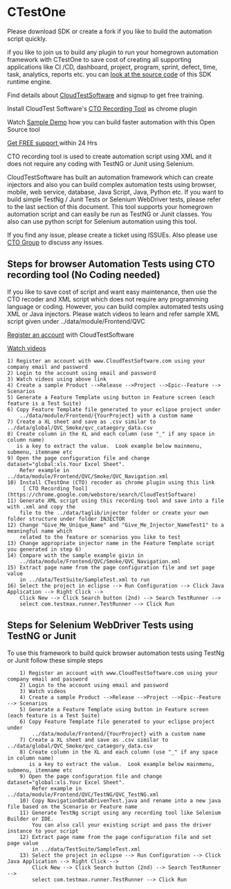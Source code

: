 # CTestOne

Please download SDK or create a fork if you like to build the automation script quickly.

if you like to join us to build any plugin to run your homegrown automation framework with CTestOne to save cost of creating all supporting applications like CI /CD, dashboard, project, program, sprint, defect, time, task, analytics, reports etc. you can [look at the source code](https://github.com/cloudtestsoftware/TestMax) of this SDK runtime engine.

Find details about [CloudTestSoftware](http://www.CloudTestSoftware.com) and signup to get free training.

Install CloudTest Software's [ CTO Recording Tool](https://chrome.google.com/webstore/search/CloudTestSoftware) as chrome plugin

Watch [Sample Demo](http://www.cloudtestsoftware.com/#!open-source-project-demo/cil4) how you can build faster automation with this Open Source tool

[ Get FREE support ](http://sandbox.artitelly.com/testrepo/service?servicekey=c2phbmFAY2xvdWR0ZXN0c29mdHdhcmUuY29tO3NyaWppdDk2O2NhbXBhaWdu&sendreference=0&refobjid=2599B7BB58AA1AD9E0505D0A1FAB7682) within 24 Hrs


CTO recording tool is used to create automation script using XML and it does not require any coding with TestNG or Junit using Selenium.

CloudTestSoftware has built an automation framework which can create injectors and also you can build complex automation tests using browser, mobile, web service, database, Java Script, Java, Python  etc. If you want to build simple TestNg / Junit Tests or Selenium WebDriver tests, please refer to the last section of this document. This tool supports your homegrown automation script and can easily be run as TestNG or Junit classes. You also can use python script for Selenium automation using this tool.

If you find any issue, please create a ticket using ISSUEs. Also please use [ CTO Group](https://groups.google.com/forum/#!forum/cloud-test-software--software-automation-as-a-service) to discuss any issues.




## Steps for browser Automation Tests using CTO recording tool                     (No Coding needed)

If you like to save cost of script and want easy maintenance, then use the CTO recoder and XML script which does not require any programming language or coding. However, you can build complex automated tests using XML or Java injectors. Please watch videos to learn and refer sample XML script given under ../data/module/Frontend/QVC

  [Register an account](http://www.cloudtestsoftware.com/#!login/c7ez) with CloudTestSoftware
  
  [Watch videos](http://www.cloudtestsoftware.com/#!open-source-project-demo/cil4)

    1) Register an account with www.CloudTestSoftware.com using your company email and password
    2) Login to the account using email and password
    3) Watch videos using above link
    4) Create a sample Product -->Release -->Project -->Epic--Feature --> Scenarios
    5) Generate a Feature Template using button in Feature screen (each feature is a Test Suite)
    6) Copy Feature Template file generated to your eclipse project under 
        ../data/module/Frontend/{YourProject} with a custom name
    7) Create a XL sheet and save as .csv similar to ../data/global/QVC_Smoke/qvc_cataegory_data.csv
    8) Create column in the XL and each column (use "_" if any space in column name) 
       is a key to extract the value.  Look example below mainmenu, submenu, itemname etc
    9) Open the page configuration file and change dataset="global:xls.Your Excel Sheet". 
        Refer example in ../data/module/Frontend/QVC/Smoke/QVC_Navigation.xml
    10) Install CTestOne (CTO) recoder as chrome plugin using this link 
         [ CTO Recording Tool](https://chrome.google.com/webstore/search/CloudTestSoftware)
    11) Generate XML script using this recording tool and save into a file with .xml and copy the 
        file to the ../data/taglib/injector folder or create your own folder structure under folder INJECTOR
    12) Change "Give_Me_Unique_Name" and "Give_Me_Injector_NameTest1" to a meaningful name which 
        related to the feature or scenarios you like to test
    13) Change appropriate injector name in the Feature Template script you generated in step 6)
    14) Compare with the sample example givin in
        ../data/module/Frontend/QVC/Smoke/QVC_Navigation.xml
    15) Extract page name from the page configuration file and set page value 
        in ../data/TestSuite/SampleTest.xml to run
    16) Select the project in eclipse --> Run Configuration --> Click Java Application --> Right Click -->
        Click New --> Click Search button (2nd) --> Search TestRunner --> 
        select com.testmax.runner.TestRunner --> Click Run

## Steps for Selenium WebDriver Tests using TestNG or Junit

 To use this framework to build quick browser automation tests using TestNg or Junit follow these simple steps
       
        1) Register an account with www.CloudTestSoftware.com using your company email and password
        2) Login to the account using email and password
        3) Watch videos
        4) Create a sample Product -->Release -->Project -->Epic--Feature --> Scenarios
        5) Generate a Feature Template using button in Feature screen (each feature is a Test Suite)
        6) Copy Feature Template file generated to your eclipse project under 
            ../data/module/Frontend/{YourProject} with a custom name
        7) Create a XL sheet and save as .csv similar to ../data/global/QVC_Smoke/qvc_cataegory_data.csv
        8) Create column in the XL and each column (use "_" if any space in column name) 
           is a key to extract the value.  Look example below mainmenu, submenu, itemname etc
        9) Open the page configuration file and change dataset="global:xls.Your Excel Sheet". 
            Refer example in ../data/module/Frontend/QVC/TestNG/QVC_TestNG.xml
        10) Copy NavigationDataDrivenTest.java and rename into a new java file based on the Scenario or Feature name
        11) Generate TestNg script using any recording tool like Selenium Builder or IDE. 
            You can also call your existing script and pass the driver instance to your script
        12) Extract page name from the page configuration file and set page value 
            in ../data/TestSuite/SampleTest.xml
        13) Select the project in eclipse --> Run Configuration --> Click Java Application --> Right Click -->
            Click New --> Click Search button (2nd) --> Search TestRunner --> 
            select com.testmax.runner.TestRunner --> Click Run
            
  
